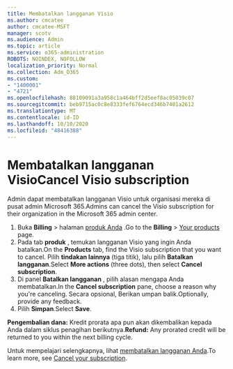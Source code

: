 ```yaml
---
title: Membatalkan langganan Visio
ms.author: cmcatee
author: cmcatee-MSFT
manager: scotv
ms.audience: Admin
ms.topic: article
ms.service: o365-administration
ROBOTS: NOINDEX, NOFOLLOW
localization_priority: Normal
ms.collection: Adm_O365
ms.custom:
- "1400001"
- "4721"
ms.openlocfilehash: 88109091a3a958c1a464bff2d5eef8ac05039c07
ms.sourcegitcommit: beb9715ac0c8e8333fef6764ecd346b7401a2612
ms.translationtype: MT
ms.contentlocale: id-ID
ms.lasthandoff: 10/10/2020
ms.locfileid: "48416388"
---
```

# <a name="cancel-visio-subscription"></a><span data-ttu-id="01ea6-102">Membatalkan langganan Visio</span><span class="sxs-lookup"><span data-stu-id="01ea6-102">Cancel Visio subscription</span></span>

<span data-ttu-id="01ea6-103">Admin dapat membatalkan langganan Visio untuk organisasi mereka di pusat admin Microsoft 365.</span><span class="sxs-lookup"><span data-stu-id="01ea6-103">Admins can cancel the Visio subscription for their organization in the Microsoft 365 admin center.</span></span>

1. <span data-ttu-id="01ea6-104">Buka **Billing** \> halaman [produk Anda](https://go.microsoft.com/fwlink/p/?linkid=842054) .</span><span class="sxs-lookup"><span data-stu-id="01ea6-104">Go to the **Billing** \> [Your products](https://go.microsoft.com/fwlink/p/?linkid=842054) page.</span></span>
2. <span data-ttu-id="01ea6-105">Pada tab **produk** , temukan langganan Visio yang ingin Anda batalkan.</span><span class="sxs-lookup"><span data-stu-id="01ea6-105">On the **Products** tab, find the Visio subscription that you want to cancel.</span></span> <span data-ttu-id="01ea6-106">Pilih **tindakan lainnya** (tiga titik), lalu pilih **Batalkan langganan**.</span><span class="sxs-lookup"><span data-stu-id="01ea6-106">Select **More actions** (three dots), then select **Cancel subscription**.</span></span>
3. <span data-ttu-id="01ea6-107">Di panel **Batalkan langganan** , pilih alasan mengapa Anda membatalkan.</span><span class="sxs-lookup"><span data-stu-id="01ea6-107">In the **Cancel subscription** pane, choose a reason why you're canceling.</span></span> <span data-ttu-id="01ea6-108">Secara opsional, Berikan umpan balik.</span><span class="sxs-lookup"><span data-stu-id="01ea6-108">Optionally, provide any feedback.</span></span>
4. <span data-ttu-id="01ea6-109">Pilih **Simpan**.</span><span class="sxs-lookup"><span data-stu-id="01ea6-109">Select **Save**.</span></span>

<span data-ttu-id="01ea6-110">**Pengembalian dana:** Kredit prorata apa pun akan dikembalikan kepada Anda dalam siklus penagihan berikutnya.</span><span class="sxs-lookup"><span data-stu-id="01ea6-110">**Refund:** Any prorated credit will be returned to you within the next billing cycle.</span></span>

<span data-ttu-id="01ea6-111">Untuk mempelajari selengkapnya, lihat [membatalkan langganan Anda](https://docs.microsoft.com/microsoft-365/commerce/subscriptions/cancel-your-subscription).</span><span class="sxs-lookup"><span data-stu-id="01ea6-111">To learn more, see [Cancel your subscription](https://docs.microsoft.com/microsoft-365/commerce/subscriptions/cancel-your-subscription).</span></span>